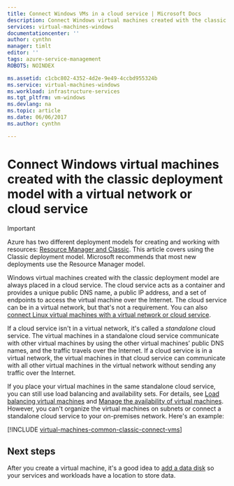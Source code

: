 ```yaml
---
title: Connect Windows VMs in a cloud service | Microsoft Docs
description: Connect Windows virtual machines created with the classic deployment model to an Azure cloud service or virtual network.
services: virtual-machines-windows
documentationcenter: ''
author: cynthn
manager: timlt
editor: ''
tags: azure-service-management
ROBOTS: NOINDEX

ms.assetid: c1cbc802-4352-4d2e-9e49-4ccbd955324b
ms.service: virtual-machines-windows
ms.workload: infrastructure-services
ms.tgt_pltfrm: vm-windows
ms.devlang: na
ms.topic: article
ms.date: 06/06/2017
ms.author: cynthn

---
```

# Connect Windows virtual machines created with the classic deployment model with a virtual network or cloud service
> [!IMPORTANT]
> Azure has two different deployment models for creating and working with resources: [Resource Manager and Classic](../../../resource-manager-deployment-model.md). This article covers using the Classic deployment model. Microsoft recommends that most new deployments use the Resource Manager model.

Windows virtual machines created with the classic deployment model are always placed in a cloud service. The cloud service acts as a container and provides a unique public DNS name, a public IP address, and a set of endpoints to access the virtual machine over the Internet. The cloud service can be in a virtual network, but that's not a requirement. You can also [connect Linux virtual machines with a virtual network or cloud service](../../linux/classic/connect-vms.md).

If a cloud service isn't in a virtual network, it's called a *standalone* cloud service. The virtual machines in a standalone cloud service communicate with other virtual machines by using the other virtual machines’ public DNS names, and the traffic travels over the Internet. If a cloud service is in a virtual network, the virtual machines in that cloud service can communicate with all other virtual machines in the virtual network without sending any traffic over the Internet.

If you place your virtual machines in the same standalone cloud service, you can still use load balancing and availability sets. For details, see [Load balancing virtual machines](../../virtual-machines-windows-load-balance.md?toc=%2fazure%2fvirtual-machines%2fwindows%2ftoc.json) and [Manage the availability of virtual machines](../../virtual-machines-windows-manage-availability.md?toc=%2fazure%2fvirtual-machines%2fwindows%2ftoc.json). However, you can't organize the virtual machines on subnets or connect a standalone cloud service to your on-premises network. Here's an example:

[!INCLUDE [virtual-machines-common-classic-connect-vms](../../../../includes/virtual-machines-common-classic-connect-vms.md)]

## Next steps
After you create a virtual machine, it's a good idea to [add a data disk](attach-disk.md) so your services and workloads have a location to store data.
